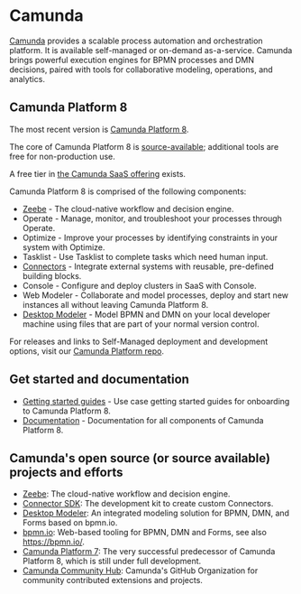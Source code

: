 # Camunda

[Camunda](https://camunda.io) provides a scalable process automation and orchestration platform. It is available self-managed or on-demand as-a-service. Camunda brings powerful execution engines for BPMN processes and DMN decisions, paired with tools for collaborative modeling, operations, and analytics.

## Camunda Platform 8

The most recent version is [Camunda Platform 8](https://camunda.com/platform/). 

The core of Camunda Platform 8 is [source-available](https://camunda.com/legal/terms/cloud-terms-and-conditions/zeebe-license-overview-and-faq/); additional tools are free for non-production use. 

A free tier in [the Camunda SaaS offering](https://camunda.com/get-started) exists.

Camunda Platform 8 is comprised of the following components:

* [Zeebe](https://github.com/camunda/zeebe) - The cloud-native workflow and decision engine.
* Operate - Manage, monitor, and troubleshoot your processes through Operate.
* Optimize - Improve your processes by identifying constraints in your system with Optimize.
* Tasklist - Use Tasklist to complete tasks which need human input.
* [Connectors](https://github.com/camunda-community-hub/camunda-8-connectors/) - Integrate external systems with reusable, pre-defined building blocks.
* Console - Configure and deploy clusters in SaaS with Console.
* Web Modeler - Collaborate and model processes, deploy and start new instances all without leaving Camunda Platform 8.
* [Desktop Modeler](https://github.com/camunda/camunda-modeler) - Model BPMN and DMN on your local developer machine using files that are part of your normal version control.

For releases and links to Self-Managed deployment and development options, visit our [Camunda Platform repo](https://github.com/camunda/camunda-platform).

## Get started and documentation

* [Getting started guides](https://docs.camunda.io/docs/guides/) - Use case getting started guides for onboarding to Camunda Platform 8.
* [Documentation](https://docs.camunda.io/) - Documentation for all components of Camunda Platform 8.

## Camunda's open source (or source available) projects and efforts

* [Zeebe](https://github.com/camunda/zeebe): The cloud-native workflow and decision engine.
* [Connector SDK](https://github.com/camunda/connector-sdk): The development kit to create custom Connectors.
* [Desktop Modeler](https://github.com/camunda/camunda-modeler): An integrated modeling solution for BPMN, DMN, and Forms based on bpmn.io.
* [bpmn.io](https://github.com/bpmn-io): Web-based tooling for BPMN, DMN and Forms, see also https://bpmn.io/.
* [Camunda Platform 7](https://github.com/camunda/camunda-bpm-platform): The very successful predecessor of Camunda Platform 8, which is still under full development.
* [Camunda Community Hub](https://github.com/camunda-community-hub): Camunda's GitHub Organization for community contributed extensions and projects. 
